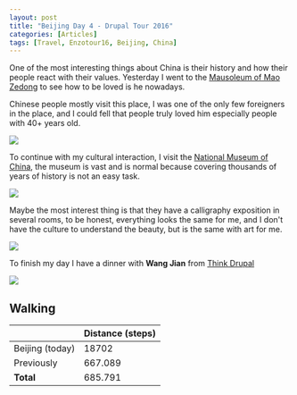 ```yaml
---
layout: post
title: "Beijing Day 4 - Drupal Tour 2016"
categories: [Articles]
tags: [Travel, Enzotour16, Beijing, China]
---
```

One of the most interesting things about China is their history and how their people react with their values. Yesterday  I went to the [Mausoleum of Mao Zedong](https://en.wikipedia.org/wiki/Mausoleum_of_Mao_Zedong) to see how to be loved is he nowadays.

Chinese people mostly visit this place, I was one of the only few foreigners in the place, and I could fell that people truly loved him especially people with 40+ years old.

<img style="margin-right: 20px;" src="{{site.url }}/assets/img/mausoleum-mao.jpg"/>

To continue with my cultural interaction, I visit the [National Museum of China](https://en.wikipedia.org/wiki/National_Museum_of_China), the museum is vast and is normal because covering thousands of years of history is not an easy task.

<img style="margin-right: 20px;" src="{{site.url }}/assets/img/nmc.jpg"/>

Maybe the most interest thing is that they have a calligraphy exposition in several rooms, to be honest, everything looks the same for me, and I don't have the culture to understand the beauty, but is the same with art for me.

<img style="margin-right: 20px;" src="{{site.url }}/assets/img/calligraphy.jpg"/>

To finish my day I have a dinner with **Wang Jian** from [Think Drupal](http://thinkindrupal.com)

<img style="margin-right: 20px;" src="{{site.url }}/assets/img/wang-jian-beers.jpg"/>

## Walking
|  | Distance (steps) |
|---|---|
| Beijing (today) |  18702 |
| Previously  | 667.089 |
| **Total**  | 685.791  |